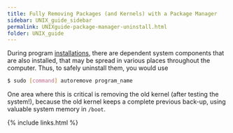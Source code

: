 ```yaml
---
title: Fully Removing Packages (and Kernels) with a Package Manager
sidebar: UNIX_guide_sidebar
permalink: UNIXguide-package-manager-uninstall.html
folder: UNIX_guide
---
```


During program [installations](UNIXguide-package-manager-install.html),
there are dependent system components that are also installed, that may be
spread in various places throughout the computer.
Thus, to safely uninstall them, you would use
```bash
$ sudo [command] autoremove program_name
```
One area where this is critical is removing the old kernel (after testing the
    system!), because the old kernel keeps a complete previous back-up, using
    valuable system memory in `/boot`.

{% include links.html %}
